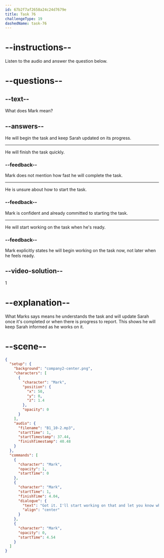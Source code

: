 ```yaml
---
id: 67b2f7af2658a24c24d7679e
title: Task 76
challengeType: 19
dashedName: task-76
---
```


<!-- (Audio) Mark: Got it. I'll start working on that and let you know when it's ready. -->

# --instructions--

Listen to the audio and answer the question below.

# --questions--

## --text--

What does Mark mean?

## --answers--

He will begin the task and keep Sarah updated on its progress.

---

He will finish the task quickly.

### --feedback--

Mark does not mention how fast he will complete the task.

---

He is unsure about how to start the task.

### --feedback--

Mark is confident and already committed to starting the task.

---

He will start working on the task when he's ready.

### --feedback--

Mark explicitly states he will begin working on the task now, not later when he feels ready.

## --video-solution--

1

# --explanation--

What Marks says means he understands the task and will update Sarah once it's completed or when there is progress to report. This shows he will keep Sarah informed as he works on it.

# --scene--

```json
{
  "setup": {
    "background": "company2-center.png",
    "characters": [
      {
        "character": "Mark",
        "position": {
          "x": 50,
          "y": 0,
          "z": 1.4
        },
        "opacity": 0
      }
    ],
    "audio": {
      "filename": "B1_10-2.mp3",
      "startTime": 1,
      "startTimestamp": 37.44,
      "finishTimestamp": 40.48
    }
  },
  "commands": [
    {
      "character": "Mark",
      "opacity": 1,
      "startTime": 0
    },
    {
      "character": "Mark",
      "startTime": 1,
      "finishTime": 4.04,
      "dialogue": {
        "text": "Got it. I'll start working on that and let you know when it's ready.",
        "align": "center"
      }
    },
    {
      "character": "Mark",
      "opacity": 0,
      "startTime": 4.54
    }
  ]
}
```
